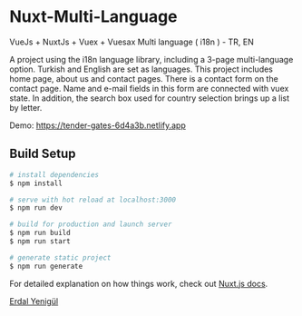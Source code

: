 # Nuxt-Multi-Language
VueJs + NuxtJs + Vuex + Vuesax
Multi language ( i18n ) - TR, EN

A project using the i18n language library, including a 3-page multi-language option. Turkish and English are set as languages. This project includes home page, about us and contact pages. There is a contact form on the contact page. Name and e-mail fields in this form are connected with vuex state. In addition, the search box used for country selection brings up a list by letter.

Demo: https://tender-gates-6d4a3b.netlify.app


## Build Setup

```bash
# install dependencies
$ npm install

# serve with hot reload at localhost:3000
$ npm run dev

# build for production and launch server
$ npm run build
$ npm run start

# generate static project
$ npm run generate
```

For detailed explanation on how things work, check out [Nuxt.js docs](https://nuxtjs.org).

[Erdal Yenigül](http://erdalyenigul.com/)
